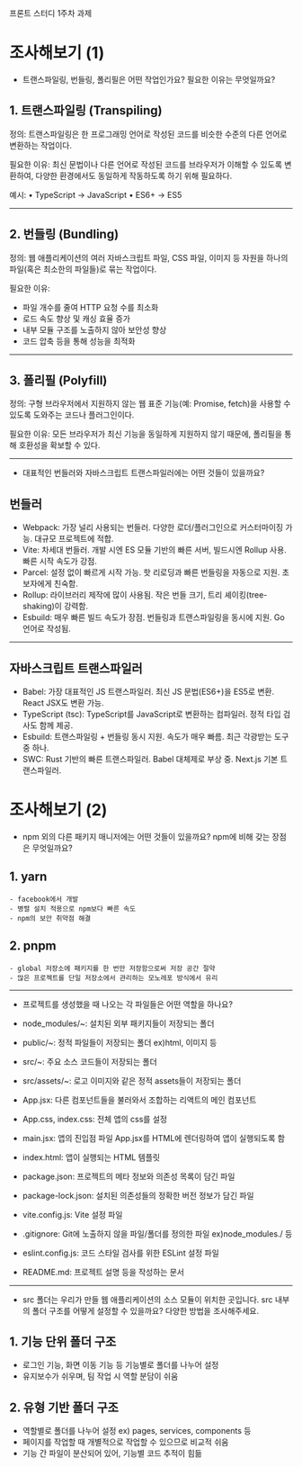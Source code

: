 프론트 스터디 1주차 과제

# 조사해보기 (1)
 - 트랜스파일링, 번들링, 폴리필은 어떤 작업인가요? 필요한 이유는 무엇일까요?


## 1. 트랜스파일링 (Transpiling)
정의: 트랜스파일링은 한 프로그래밍 언어로 작성된 코드를 비슷한 수준의 다른 언어로 변환하는 작업이다.


필요한 이유: 최신 문법이나 다른 언어로 작성된 코드를 브라우저가 이해할 수 있도록 변환하여, 다양한 환경에서도 동일하게 작동하도록 하기 위해 필요하다.

예시:
•	TypeScript → JavaScript
•	ES6+ → ES5
*******
## 2. 번들링 (Bundling)
정의: 웹 애플리케이션의 여러 자바스크립트 파일, CSS 파일, 이미지 등 자원을 하나의 파일(혹은 최소한의 파일들)로 묶는 작업이다.


필요한 이유:
-	파일 개수를 줄여 HTTP 요청 수를 최소화
-	로드 속도 향상 및 캐싱 효율 증가
-	내부 모듈 구조를 노출하지 않아 보안성 향상
-	코드 압축 등을 통해 성능을 최적화
*******
## 3. 폴리필 (Polyfill)
정의: 구형 브라우저에서 지원하지 않는 웹 표준 기능(예: Promise, fetch)을 사용할 수 있도록 도와주는 코드나 플러그인이다.


필요한 이유: 모든 브라우저가 최신 기능을 동일하게 지원하지 않기 때문에, 폴리필을 통해 호환성을 확보할 수 있다.

*******
- 대표적인 번들러와 자바스크립트 트랜스파일러에는 어떤 것들이 있을까요?
##  번들러
- Webpack: 가장 널리 사용되는 번들러. 다양한 로더/플러그인으로 커스터마이징 가능. 대규모 프로젝트에 적합.
- Vite: 차세대 번들러. 개발 시엔 ES 모듈 기반의 빠른 서버, 빌드시엔 Rollup 사용. 빠른 시작 속도가 강점.
- Parcel: 설정 없이 빠르게 시작 가능. 핫 리로딩과 빠른 번들링을 자동으로 지원. 초보자에게 친숙함.
- Rollup: 라이브러리 제작에 많이 사용됨. 작은 번들 크기, 트리 셰이킹(tree-shaking)이 강력함.
- Esbuild: 매우 빠른 빌드 속도가 장점. 번들링과 트랜스파일링을 동시에 지원. Go 언어로 작성됨.
*********


## 자바스크립트 트랜스파일러 
- Babel: 가장 대표적인 JS 트랜스파일러. 최신 JS 문법(ES6+)을 ES5로 변환. React JSX도 변환 가능.
- TypeScript (tsc): TypeScript를 JavaScript로 변환하는 컴파일러. 정적 타입 검사도 함께 제공.
- Esbuild: 트랜스파일링 + 번들링 동시 지원. 속도가 매우 빠름. 최근 각광받는 도구 중 하나.
- SWC: Rust 기반의 빠른 트랜스파일러. Babel 대체제로 부상 중. Next.js 기본 트랜스파일러.




# 조사해보기 (2)

- npm 외의 다른 패키지 매니저에는 어떤 것들이 있을까요? npm에 비해 갖는 장점은 무엇일까요?
## 1. yarn
	- facebook에서 개발
	- 병렬 설치 적용으로 npm보다 빠른 속도
	- npm의 보안 취약점 해결
## 2. pnpm
	- global 저장소에 패키지를 한 번만 저장함으로써 저장 공간 절약
	- 많은 프로젝트를 단일 저장소에서 관리하는 모노레포 방식에서 유리
 *******

 - 프로젝트를 생성했을 때 나오는 각 파일들은 어떤 역할을 하나요?

  
- node_modules/~: 설치된 외부 패키지들이 저장되는 폴더
- public/~: 정적 파일들이 저장되는 폴더 ex)html, 이미지 등
- src/~: 주요 소스 코드들이 저장되는 폴더 
- src/assets/~: 로고 이미지와 같은 정적 assets들이 저장되는 폴더
- App.jsx: 다른 컴포넌트들을 불러와서 조합하는 리액트의 메인 컴포넌트
- App.css, index.css: 전체 앱의 css를 설정
- main.jsx: 앱의 진입점 파일 App.jsx를 HTML에 렌더링하여 앱이 실행되도록 함
- index.html: 앱이 실행되는 HTML 템플릿
- package.json: 프로젝트의 메타 정보와 의존성 목록이 담긴 파일
- package-lock.json: 설치된 의존성들의 정확한 버전 정보가 담긴 파일
- vite.config.js: Vite 설정 파일
- .gitignore: Git에 노출하지 않을 파일/폴더를 정의한 파일 ex)node_modules./ 등
- eslint.config.js: 코드 스타일 검사를 위한 ESLint 설정 파일
-  README.md: 프로젝트 설명 등을 작성하는 문서
*******


 - src 폴더는 우리가 만들 웹 애플리케이션의 소스 모듈이 위치한 곳입니다. src 내부의 폴더 구조를 어떻게 설정할 수 있을까요? 다양한 방법을 조사해주세요.
   

## 1. 기능 단위 폴더 구조
- 로그인 기능, 화면 이동 기능 등 기능별로 폴더를 나누어 설정
- 유지보수가 쉬우며, 팀 작업 시 역할 분담이 쉬움

## 2. 유형 기반 폴더 구조
- 역할별로 폴더를 나누어 설정 ex) pages, services, components 등
- 페이지를 작업할 때 개별적으로 작업할 수 있으므로 비교적 쉬움
- 기능 간 파일이 분산되어 있어, 기능별 코드 추적이 힘듦 
